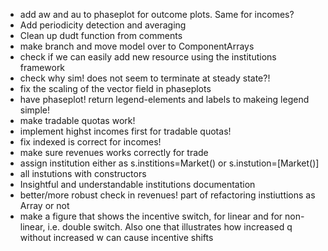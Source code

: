 * add aw and au to phaseplot for outcome plots. Same for incomes?
* Add periodicity detection and averaging
* Clean up dudt function from comments
* make branch and move model over to ComponentArrays
* check if we can easily add new resource using the institutions framework
* check why sim! does not seem to terminate at steady state?!
* fix the scaling of the vector field in phaseplots
* have phaseplot! return legend-elements and labels to makeing legend simple!
* make tradable quotas work!
* implement highst incomes first for tradable quotas!
* fix indexed is correct for incomes!
* make sure revenues works correctly for trade
* assign institution either as s.institions=Market() or s.instution=[Market()]
* all instutions with constructors
* Insightful and understandable institutions documentation
* better/more robust check in revenues! part of refactoring instiuttions as Array or not
* make a figure that shows the incentive switch, for linear and for non-linear, i.e. double switch. Also one that illustrates how increased q without increased w can cause incentive shifts